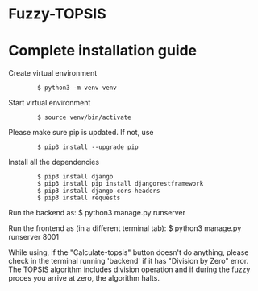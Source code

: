 # Fuzzy-TOPSIS

# Complete installation guide 


Create virtual environment

            $ python3 -m venv venv

Start virtual environment

            $ source venv/bin/activate

Please make sure pip is updated. If not, use 

            $ pip3 install --upgrade pip 

Install all the dependencies

            $ pip3 install django
            $ pip3 install pip install djangorestframework
            $ pip3 install django-cors-headers
            $ pip3 install requests
    
Run the backend as: 
            $ python3 manage.py runserver
            
Run the frontend as (in a different terminal tab):
            $ python3 manage.py runserver 8001
            
            
While using, if the "Calculate-topsis" button doesn't do anything, please check in the terminal running 'backend' if it has "Division by Zero" error. The TOPSIS algorithm includes division operation and if during the fuzzy proces you arrive at zero, the algorithm halts. 




